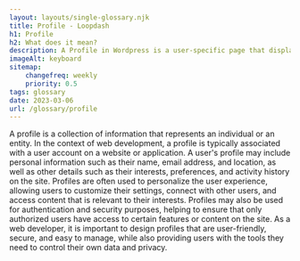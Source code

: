 ```yaml
--- 
layout: layouts/single-glossary.njk
title: Profile - Loopdash
h1: Profile
h2: What does it mean?
description: A Profile in Wordpress is a user-specific page that displays personal information and settings for each individual user.
imageAlt: keyboard
sitemap:
	changefreq: weekly
	priority: 0.5
tags: glossary
date: 2023-03-06
url: /glossary/profile
---
```


A profile is a collection of information that represents an individual or an entity. In the context of web development, a profile is typically associated with a user account on a website or application. A user's profile may include personal information such as their name, email address, and location, as well as other details such as their interests, preferences, and activity history on the site. Profiles are often used to personalize the user experience, allowing users to customize their settings, connect with other users, and access content that is relevant to their interests. Profiles may also be used for authentication and security purposes, helping to ensure that only authorized users have access to certain features or content on the site. As a web developer, it is important to design profiles that are user-friendly, secure, and easy to manage, while also providing users with the tools they need to control their own data and privacy.
